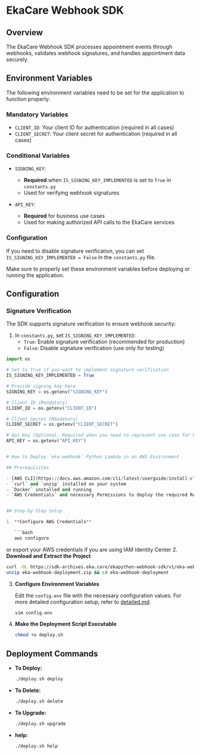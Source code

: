 # EkaCare Webhook SDK

## Overview
The EkaCare Webhook SDK processes appointment events through webhooks, validates webhook signatures, and handles appointment data securely.

## Environment Variables

The following environment variables need to be set for the application to function properly:

### Mandatory Variables
- `CLIENT_ID`: Your client ID for authentication (required in all cases)
- `CLIENT_SECRET`: Your client secret for authentication (required in all cases)

### Conditional Variables
- `SIGNING_KEY`: 
  - **Required** when `IS_SIGNING_KEY_IMPLEMENTED` is set to `True` in `constants.py`
  - Used for verifying webhook signatures

- `API_KEY`: 
  - **Required** for business use cases
  - Used for making authorized API calls to the EkaCare services

### Configuration
If you need to disable signature verification, you can set `IS_SIGNING_KEY_IMPLEMENTED = False` in the `constants.py` file.

Make sure to properly set these environment variables before deploying or running the application.

## Configuration

### Signature Verification
The SDK supports signature verification to ensure webhook security:

1. In `constants.py`, set `IS_SIGNING_KEY_IMPLEMENTED`:
   - `True`: Enable signature verification (recommended for production)
   - `False`: Disable signature verification (use only for testing)

```python
import os

# Set to True if you want to implement signature verification
IS_SIGNING_KEY_IMPLEMENTED = True

# Provide signing key here
SIGNING_KEY = os.getenv("SIGNING_KEY")

# Client ID (Mandatory)
CLIENT_ID = os.getenv("CLIENT_ID")

# Client Secret (Mandatory)
CLIENT_SECRET = os.getenv("CLIENT_SECRET")

# Api Key (Optional, Required when you need to represent use case for business id)
API_KEY = os.getenv("API_KEY")


# How to Deploy `eka-webhook` Python Lambda in an AWS Environment

## Prerequisites

- [AWS CLI](https://docs.aws.amazon.com/cli/latest/userguide/install-cliv2.html) installed and configured
- `curl` and `unzip` installed on your system
- `Docker` installed and running
- `AWS Credentials` and necessary Permissions to deploy the required Resources. (API GW, Cloudformation, Lambda, ECR) via CloudFormation


## Step-by-Step Setup

1. **Configure AWS Credentials**

   ```bash
   aws configure
   ```
   or export your AWS credentials if you are using IAM Identity Center
2. **Download and Extract the Project**

   ```bash
   curl -OL https://sdk-archives.eka.care/ekapython-webhook-sdk/v1/eka-webhook-deployment.zip
   unzip eka-webhook-deployment.zip && cd eka-webhook-deployment
   ```

3. **Configure Environment Variables**

   Edit the `config.env` file with the necessary configuration values. For more detailed configuration setup, refer to [detailed.md](./webhook-deployment/detailed.md).

   ```bash
   vim config.env
   ```

4. **Make the Deployment Script Executable**

   ```bash
   chmod +x deploy.sh
   ```

## Deployment Commands

- **To Deploy:**

  ```bash
  ./deploy.sh deploy
  ```

- **To Delete:**

  ```bash
  ./deploy.sh delete
  ```

- **To Upgrade:**

  ```bash
  ./deploy.sh upgrade
  ```

- **help:**

  ```bash
  ./deploy.sh help
  ```  
